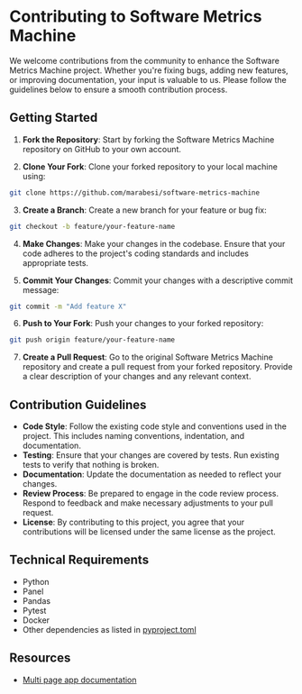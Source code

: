 # Contributing to Software Metrics Machine

We welcome contributions from the community to enhance the Software Metrics Machine project. Whether you're fixing bugs, adding new features, or improving documentation, your input is valuable to us. Please follow the guidelines below to ensure a smooth contribution process.

## Getting Started

1. **Fork the Repository**: Start by forking the Software Metrics Machine repository on GitHub to your own account.

2. **Clone Your Fork**: Clone your forked repository to your local machine using:

```bash
git clone https://github.com/marabesi/software-metrics-machine
```

3. **Create a Branch**: Create a new branch for your feature or bug fix:

```bash
git checkout -b feature/your-feature-name
```

4. **Make Changes**: Make your changes in the codebase. Ensure that your code adheres to the project's coding standards and includes appropriate tests.

5. **Commit Your Changes**: Commit your changes with a descriptive commit message:

```bash
git commit -m "Add feature X"
```

6. **Push to Your Fork**: Push your changes to your forked repository:

```bash
git push origin feature/your-feature-name
```

7. **Create a Pull Request**: Go to the original Software Metrics Machine repository and create a pull request from your forked repository. Provide a clear description of your changes and any relevant context.

## Contribution Guidelines

- **Code Style**: Follow the existing code style and conventions used in the project. This includes naming conventions, indentation, and documentation.
- **Testing**: Ensure that your changes are covered by tests. Run existing tests to verify that nothing is broken.
- **Documentation**: Update the documentation as needed to reflect your changes.
- **Review Process**: Be prepared to engage in the code review process. Respond to feedback and make necessary adjustments to your pull request.  
- **License**: By contributing to this project, you agree that your contributions will be licensed under the same license as the project.

## Technical Requirements

- Python
- Panel
- Pandas
- Pytest
- Docker
- Other dependencies as listed in [pyproject.toml](./pyproject.toml)

## Resources

- [Multi page app documentation](https://discourse.holoviz.org/t/multi-page-app-documentation/3108/7)

